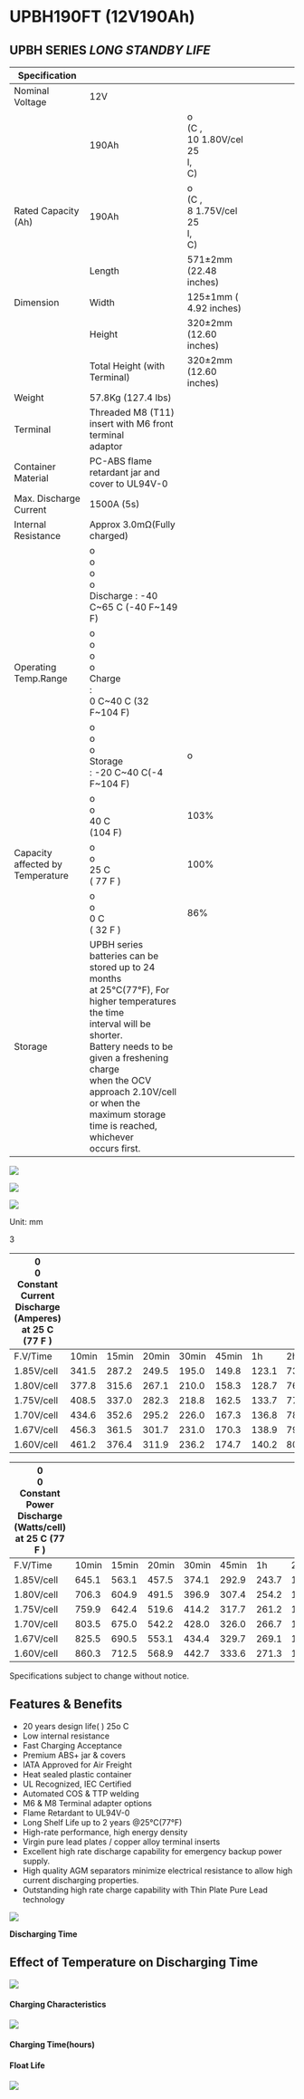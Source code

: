 # UPBH190FT (12V190Ah)

## **UPBH SERIES**  *LONG STANDBY LIFE*

| Specification                       |                                                                                                                                                                                                                                                                                                     |                                          |  |  |  |  |  |
|-------------------------------------|-----------------------------------------------------------------------------------------------------------------------------------------------------------------------------------------------------------------------------------------------------------------------------------------------------|------------------------------------------|--|--|--|--|--|
| Nominal Voltage                     | 12V                                                                                                                                                                                                                                                                                                 |                                          |  |  |  |  |  |
|                                     | 190Ah                                                                                                                                                                                                                                                                                               | o<br>(C ,<br>10 1.80V/cel 25<br>l,<br>C) |  |  |  |  |  |
| Rated Capacity (Ah)                 | 190Ah                                                                                                                                                                                                                                                                                               | o<br>(C ,<br>8 1.75V/cel 25<br>l,<br>C)  |  |  |  |  |  |
|                                     | Length                                                                                                                                                                                                                                                                                              | 571±2mm (22.48 inches)                   |  |  |  |  |  |
| Dimension                           | Width                                                                                                                                                                                                                                                                                               | 125±1mm ( 4.92 inches)                   |  |  |  |  |  |
|                                     | Height                                                                                                                                                                                                                                                                                              | 320±2mm (12.60 inches)                   |  |  |  |  |  |
|                                     | Total Height (with Terminal)                                                                                                                                                                                                                                                                        | 320±2mm (12.60 inches)                   |  |  |  |  |  |
| Weight                              | 57.8Kg (127.4 Ibs)                                                                                                                                                                                                                                                                                  |                                          |  |  |  |  |  |
| Terminal                            | Threaded M8 (T11) insert with M6 front terminal<br>adaptor                                                                                                                                                                                                                                          |                                          |  |  |  |  |  |
| Container Material                  | PC-ABS flame retardant jar and cover to UL94V-0                                                                                                                                                                                                                                                     |                                          |  |  |  |  |  |
| Max. Discharge Current              | 1500A (5s)                                                                                                                                                                                                                                                                                          |                                          |  |  |  |  |  |
| Internal Resistance                 | Approx 3.0mΩ(Fully charged)                                                                                                                                                                                                                                                                         |                                          |  |  |  |  |  |
|                                     | o<br>o<br>o<br>o<br>Discharge : -40 C~65 C (-40 F~149 F)                                                                                                                                                                                                                                            |                                          |  |  |  |  |  |
| Operating Temp.Range                | o<br>o<br>o<br>o<br>Charge<br>:<br>0 C~40 C (32 F~104 F)                                                                                                                                                                                                                                            |                                          |  |  |  |  |  |
|                                     | o<br>o<br>o<br>Storage<br>: -20 C~40 C(-4 F~104 F)                                                                                                                                                                                                                                                  | o                                        |  |  |  |  |  |
|                                     | o<br>o<br>40 C<br>(104 F)                                                                                                                                                                                                                                                                           | 103%                                     |  |  |  |  |  |
| Capacity affected by<br>Temperature | o<br>o<br>25 C<br>( 77 F )                                                                                                                                                                                                                                                                          | 100%                                     |  |  |  |  |  |
|                                     | o<br>o<br>0 C<br>( 32 F )                                                                                                                                                                                                                                                                           | 86%                                      |  |  |  |  |  |
| Storage                             | UPBH series batteries can be stored up to 24 months<br>at 25°C(77°F), For higher temperatures the time<br>interval will be shorter.<br>Battery needs to be given a freshening charge<br>when the OCV approach 2.10V/cell or when the<br>maximum storage time is reached, whichever<br>occurs first. |                                          |  |  |  |  |  |

![](_page_0_Picture_5.jpeg)

![](_page_0_Figure_6.jpeg)

![](_page_0_Figure_7.jpeg)

Unit: mm

3

| 0<br>0<br>Constant Current Discharge (Amperes) at 25 C (77 F ) |       |       |       |       |       |       |      |      |      |      |      |      |      |
|----------------------------------------------------------------|-------|-------|-------|-------|-------|-------|------|------|------|------|------|------|------|
| F.V/Time                                                       | 10min | 15min | 20min | 30min | 45min | 1h    | 2h   | 3h   | 4h   | 5h   | 8h   | 10h  | 20h  |
| 1.85V/cell                                                     | 341.5 | 287.2 | 249.5 | 195.0 | 149.8 | 123.1 | 73.3 | 52.8 | 41.2 | 33.1 | 22.3 | 18.4 | 9.67 |
| 1.80V/cell                                                     | 377.8 | 315.6 | 267.1 | 210.0 | 158.3 | 128.7 | 76.2 | 54.6 | 43.1 | 34.0 | 23.0 | 19.0 | 9.98 |
| 1.75V/cell                                                     | 408.5 | 337.0 | 282.3 | 218.8 | 162.5 | 133.7 | 77.8 | 55.6 | 44.1 | 34.6 | 23.4 | 19.2 | 10.1 |
| 1.70V/cell                                                     | 434.6 | 352.6 | 295.2 | 226.0 | 167.3 | 136.8 | 78.9 | 56.3 | 44.9 | 35.0 | 23.8 | 19.4 | 10.1 |
| 1.67V/cell                                                     | 456.3 | 361.5 | 301.7 | 231.0 | 170.3 | 138.9 | 79.5 | 57.1 | 45.6 | 35.2 | 24.0 | 19.5 | 10.2 |
| 1.60V/cell                                                     | 461.2 | 376.4 | 311.9 | 236.2 | 174.7 | 140.2 | 80.2 | 58.0 | 46.1 | 35.4 | 24.2 | 19.7 | 10.3 |

| 0<br>0<br>Constant Power Discharge (Watts/cell) at 25 C (77 F ) |       |       |       |       |       |       |       |       |      |      |      |      |      |
|-----------------------------------------------------------------|-------|-------|-------|-------|-------|-------|-------|-------|------|------|------|------|------|
| F.V/Time                                                        | 10min | 15min | 20min | 30min | 45min | 1h    | 2h    | 3h    | 4h   | 5h   | 8h   | 10h  | 20h  |
| 1.85V/cell                                                      | 645.1 | 563.1 | 457.5 | 374.1 | 292.9 | 243.7 | 146.4 | 107.7 | 84.9 | 69.8 | 44.8 | 37.3 | 20.2 |
| 1.80V/cell                                                      | 706.3 | 604.9 | 491.5 | 396.9 | 307.4 | 254.2 | 151.0 | 109.8 | 86.7 | 71.3 | 45.7 | 37.9 | 20.6 |
| 1.75V/cell                                                      | 759.9 | 642.4 | 519.6 | 414.2 | 317.7 | 261.2 | 153.9 | 111.3 | 87.8 | 72.0 | 46.2 | 38.2 | 20.8 |
| 1.70V/cell                                                      | 803.5 | 675.0 | 542.2 | 428.0 | 326.0 | 266.7 | 156.0 | 112.4 | 88.4 | 72.6 | 46.5 | 38.4 | 21.0 |
| 1.67V/cell                                                      | 825.5 | 690.5 | 553.1 | 434.4 | 329.7 | 269.1 | 156.8 | 112.7 | 88.7 | 72.7 | 46.6 | 38.5 | 21.0 |
| 1.60V/cell                                                      | 860.3 | 712.5 | 568.9 | 442.7 | 333.6 | 271.3 | 157.4 | 113.0 | 88.9 | 72.9 | 46.7 | 38.6 | 21.1 |

Specifications subject to change without notice.

## **Features & Benefits**

- 20 years design life( ) 25o C
- Low internal resistance
- Fast Charging Acceptance
- Premium ABS+ jar & covers
- IATA Approved for Air Freight
- Heat sealed plastic container
- UL Recognized, IEC Certified
- Automated COS & TTP welding
- M6 & M8 Terminal adapter options
- Flame Retardant to UL94V-0
- Long Shelf Life up to 2 years @25°C(77°F)
- High-rate performance, high energy density
- Virgin pure lead plates / copper alloy terminal inserts
- Excellent high rate discharge capability for emergency backup power supply.
- High quality AGM separators minimize electrical resistance to allow high current discharging properties.
- Outstanding high rate charge capability with Thin Plate Pure Lead technology

![](_page_1_Figure_18.jpeg)

**Discharging Time**

## **Effect of Temperature on Discharging Time**

![](_page_1_Figure_21.jpeg)

#### **Charging Characteristics**

![](_page_1_Figure_23.jpeg)

#### **Charging Time(hours)**

#### **Float Life**

![](_page_1_Figure_26.jpeg)